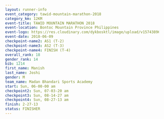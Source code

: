 ```yaml
---
layout: runner-info 
event_category: tawid-mountain-marathon-2018 
category_km: 12KM 
event-title: TAWID MOUNTAIN MARATHON 2018 
event-location: Bontoc Mountain Province Philippines 
event-logo: https://res.cloudinary.com/dykbosktl/image/upload/v1574389629/Logo/tawid2018_logo_t3op5o.png 
event-date: 2018-06-09 
checkpoint-name2: AS1 (T-2) 
checkpoint-name3: AS2 (T-3) 
checkpoint-name4: FINISH (T-4) 
overall_rank: 18
gender_rank: 14
bib: 1214
first_name: Manish
last_name: Joshi
gender: M
team_name: Madan Bhandari Sports Academy
start: Sun, 06-00-00 am
checkpoint2: Sun, 07-03-20 am
checkpoint3: Sun, 08-14-27 am
checkpoint4: Sun, 08-27-13 am
finish: 2-27-13
status: FINISHER
---
```

